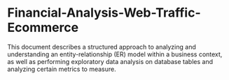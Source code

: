 # Financial-Analysis-Web-Traffic-Ecommerce
This document describes a structured approach to analyzing and understanding an entity-relationship (ER) model within a business context, as well as performing exploratory data analysis on database tables and analyzing certain metrics to measure.
